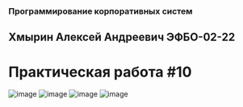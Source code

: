 ### Программирование корпоративных систем
## Хмырин Алексей Андреевич ЭФБО-02-22
# Практическая работа #10

![image](https://github.com/user-attachments/assets/95e3c407-5c7c-467b-a00b-4565e2ae0363)
![image](https://github.com/user-attachments/assets/85cb3847-70eb-44d8-af03-87476c5e4353)
![image](https://github.com/user-attachments/assets/76efcac4-39ec-48d9-8c8a-f4c84b77538f)
![image](https://github.com/user-attachments/assets/ef4736f2-46b6-4946-9d5e-90d2ecc07e0f)
